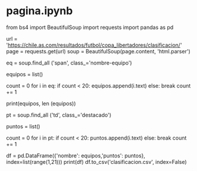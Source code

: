 # pagina.ipynb

from bs4 import BeautifulSoup
import requests
import pandas as pd

url = 'https://chile.as.com/resultados/futbol/copa_libertadores/clasificacion/'
page = requests.get(url)
soup = BeautifulSoup(page.content, 'html.parser')


eq = soup.find_all ('span', class_='nombre-equipo')

equipos = list()

count = 0
for i in eq:
    if count < 20:
        equipos.append(i.text)
    else:
        break
    count += 1
    
    
print(equipos, len (equipos))

pt = soup.find_all ('td', class_='destacado')

puntos = list()

count = 0
for i in pt:
    if count < 20:
        puntos.append(i.text)
    else:
        break
    count += 1
    
df = pd.DataFrame({'nombre': equipos,'puntos': puntos}, index=list(range(1,21)))
print(df)
df.to_csv('clasificacion.csv', index=False)
